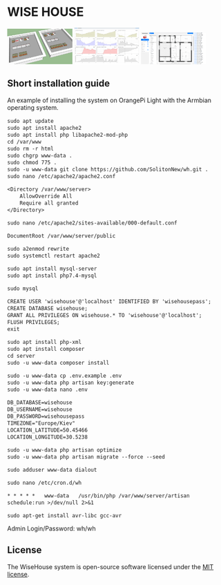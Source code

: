 # WISE HOUSE
<p>
<img src="logo.png" width="30%">
<img src="logo_2.png" width="30%">
<img src="logo_3.png" width="30%">
</p>

## Short installation guide

An example of installing the system on OrangePi Light with the Armbian operating system.

```
sudo apt update
sudo apt install apache2
sudo apt install php libapache2-mod-php
cd /var/www
sudo rm -r html
sudo chgrp www-data .
sudo chmod 775 .
sudo -u www-data git clone https://github.com/SolitonNew/wh.git .
sudo nano /etc/apache2/apache2.conf
```
```
<Directory /var/www/server>
	AllowOverride All
	Require all granted
</Directory>
```
```
sudo nano /etc/apache2/sites-available/000-default.conf
```
```
DocumentRoot /var/www/server/public
```
```
sudo a2enmod rewrite
sudo systemctl restart apache2
```
```
sudo apt install mysql-server
sudo apt install php7.4-mysql
```
```
sudo mysql
```
```
CREATE USER 'wisehouse'@'localhost' IDENTIFIED BY 'wisehousepass';
CREATE DATABASE wisehouse;
GRANT ALL PRIVILEGES ON wisehouse.* TO 'wisehouse'@'localhost';
FLUSH PRIVILEGES;
exit
```
```
sudo apt install php-xml
sudo apt install composer
cd server
sudo -u www-data composer install
```
```
sudo -u www-data cp .env.example .env
sudo -u www-data php artisan key:generate
sudo -u www-data nano .env
```
```
DB_DATABASE=wisehouse
DB_USERNAME=wisehouse
DB_PASSWORD=wisehousepass
TIMEZONE="Europe/Kiev"
LOCATION_LATITUDE=50.45466
LOCATION_LONGITUDE=30.5238
```
```
sudo -u www-data php artisan optimize
sudo -u www-data php artisan migrate --force --seed
```
```
sudo adduser www-data dialout
```
```
sudo nano /etc/cron.d/wh
```
```
* * * * *   www-data   /usr/bin/php /var/www/server/artisan schedule:run >/dev/null 2>&1
```
```
sudo apt-get install avr-libc gcc-avr
```

Admin Login/Password: wh/wh

## License

The WiseHouse system is open-source software licensed under the [MIT license](https://opensource.org/licenses/MIT).

